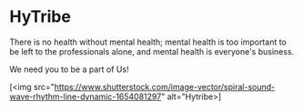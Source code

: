 # HyTribe
There is no health without mental health; mental health is too important to be left to the professionals alone, and mental health is everyone's business.

We need you to be a part of Us!

[<img src="https://www.shutterstock.com/image-vector/spiral-sound-wave-rhythm-line-dynamic-1654081297" alt="Hytribe>]
